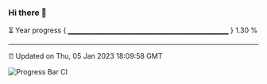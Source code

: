 ### Hi there 👋

⏳ Year progress { ▁▁▁▁▁▁▁▁▁▁▁▁▁▁▁▁▁▁▁▁▁▁▁▁▁▁▁▁▁▁ } 1.30 %

---

⏰ Updated on Thu, 05 Jan 2023 18:09:58 GMT

![Progress Bar CI](https://github.com/Shyam-Makwana/GitHub-Actions-Demo/workflows/Progress%20Bar%20CI/badge.svg)
